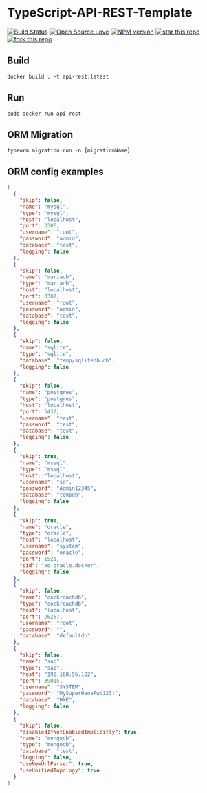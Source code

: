 # TypeScript-API-REST-Template

[![Build Status](https://travis-ci.com/antonioalfa22/TypeScript-API-REST-Template.svg?branch=master)](https://travis-ci.com/antonioalfa22/TypeScript-API-REST-Template)
[![Open Source Love](https://badges.frapsoft.com/os/mit/mit.svg?v=102)](https://github.com/ellerbrock/open-source-badge/)
[![NPM version](https://badge.fury.io/js/badge-list.svg)](https://github.com/antonioalfa22/TypeScript-API-REST-Template)
[![star this repo](http://githubbadges.com/star.svg?user=antonioalfa22&repo=TypeScript-API-REST-Template&style=flat)](https://github.com/antonioalfa22/TypeScript-API-REST-Template)
[![fork this repo](http://githubbadges.com/fork.svg?user=antonioalfa22&repo=TypeScript-API-REST-Template&style=flat)](https://github.com/antonioalfa22/TypeScript-API-REST-Template/fork)


## Build
```docker
docker build . -t api-rest:latest
```

## Run
```docker
sudo docker run api-rest
```

## ORM Migration

```
typeorm migration:run -n {migrationName}
```

## ORM config examples

```json
[
  {
    "skip": false,
    "name": "mysql",
    "type": "mysql",
    "host": "localhost",
    "port": 3306,
    "username": "root",
    "password": "admin",
    "database": "test",
    "logging": false
  },
  {
    "skip": false,
    "name": "mariadb",
    "type": "mariadb",
    "host": "localhost",
    "port": 3307,
    "username": "root",
    "password": "admin",
    "database": "test",
    "logging": false
  },
  {
    "skip": false,
    "name": "sqlite",
    "type": "sqlite",
    "database": "temp/sqlitedb.db",
    "logging": false
  },
  {
    "skip": false,
    "name": "postgres",
    "type": "postgres",
    "host": "localhost",
    "port": 5432,
    "username": "test",
    "password": "test",
    "database": "test",
    "logging": false
  },
  {
    "skip": true,
    "name": "mssql",
    "type": "mssql",
    "host": "localhost",
    "username": "sa",
    "password": "Admin12345",
    "database": "tempdb",
    "logging": false
  },
  {
    "skip": true,
    "name": "oracle",
    "type": "oracle",
    "host": "localhost",
    "username": "system",
    "password": "oracle",
    "port": 1521,
    "sid": "xe.oracle.docker",
    "logging": false
  },
  {
    "skip": false,
    "name": "cockroachdb",
    "type": "cockroachdb",
    "host": "localhost",
    "port": 26257,
    "username": "root",
    "password": "",
    "database": "defaultdb"
  },
  {
    "skip": false,
    "name": "sap",
    "type": "sap",
    "host": "192.168.56.102",
    "port": 39015,
    "username": "SYSTEM",
    "password": "MySuperHanaPwd123!",
    "database": "HXE",
    "logging": false
  },
  {
    "skip": false,
    "disabledIfNotEnabledImplicitly": true,
    "name": "mongodb",
    "type": "mongodb",
    "database": "test",
    "logging": false,
    "useNewUrlParser": true,
    "useUnifiedTopology": true
  }
]
```